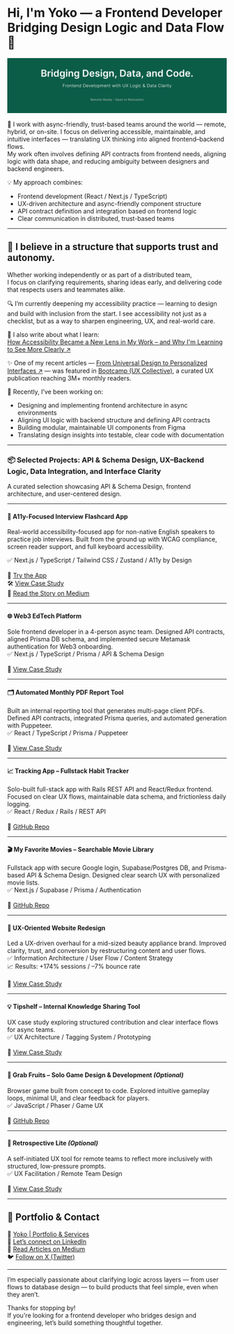 # Hi, I'm Yoko — a Frontend Developer Bridging Design Logic and Data Flow 👋

![cover-image](./images/bg-n.png)

🚀 I work with async-friendly, trust-based teams around the world — remote, hybrid, or on-site.
I focus on delivering accessible, maintainable, and intuitive interfaces — translating UX thinking into aligned frontend–backend flows.  
My work often involves defining API contracts from frontend needs, aligning logic with data shape, and reducing ambiguity between designers and backend engineers.

💡 My approach combines:

- Frontend development (React / Next.js / TypeScript)
- UX-driven architecture and async-friendly component structure
- API contract definition and integration based on frontend logic
- Clear communication in distributed, trust-based teams

---

## 🌿 I believe in a structure that supports trust and autonomy.

Whether working independently or as part of a distributed team,  
I focus on clarifying requirements, sharing ideas early, and delivering code that respects users and teammates alike.

🔍 I’m currently deepening my accessibility practice — learning to design and build with inclusion from the start. I see accessibility not just as a checklist, but as a way to sharpen engineering, UX, and real-world care.

📖 I also write about what I learn:  
[How Accessibility Became a New Lens in My Work – and Why I'm Learning to See More Clearly ↗](https://medium.com/@yokoworks.dev/how-accessibility-became-a-new-lens-in-my-work-and-why-im-learning-to-see-more-clearly-5f7e2a6d5cc5)

✨ One of my recent articles — [From Universal Design to Personalized Interfaces ↗](https://medium.com/@yokoworks.dev/from-universal-design-to-personalized-interfaces-rethinking-accessibility-3f0d9b31150b) — was featured in [Bootcamp (UX Collective)](https://bootcamp.uxdesign.cc), a curated UX publication reaching 3M+ monthly readers.

🧠 Recently, I’ve been working on:

- Designing and implementing frontend architecture in async environments
- Aligning UI logic with backend structure and defining API contracts
- Building modular, maintainable UI components from Figma
- Translating design insights into testable, clear code with documentation

---

### 📦 Selected Projects: API & Schema Design, UX–Backend Logic, Data Integration, and Interface Clarity

A curated selection showcasing API & Schema Design, frontend architecture, and user-centered design.

---

#### 🧠 A11y-Focused Interview Flashcard App

Real-world accessibility-focused app for non-native English speakers to practice job interviews. Built from the ground up with WCAG compliance, screen reader support, and full keyboard accessibility.

✅ Next.js / TypeScript / Tailwind CSS / Zustand / A11y by Design<br /><br />
🚀 [Try the App](https://www.promotee.app/) <br />
🛠 [View Case Study](https://abiding-snap-e4c.notion.site/Interview-Flashcard-App-A11Y-by-Design-In-Progress-249994322fd5806eb993deffb22cc09c?pvs=74) <br />
📝 [Read the Story on Medium](https://medium.com/@yokoworks.dev/what-building-my-first-a11y-focused-app-taught-me-7a2811de2fb1)


---

#### 🌐 Web3 EdTech Platform

Sole frontend developer in a 4-person async team. Designed API contracts, aligned Prisma DB schema, and implemented secure Metamask authentication for Web3 onboarding.  
✅ Next.js / TypeScript / Prisma / API & Schema Design  <br /><br />
🔗 [View Case Study](https://abiding-snap-e4c.notion.site/Web3-EdTech-Platform-Freelance-UX-Focused-Frontend-215994322fd5805abb2efcdd9afd042d?pvs=143)

---

#### 🗂️ Automated Monthly PDF Report Tool

Built an internal reporting tool that generates multi-page client PDFs. Defined API contracts, integrated Prisma queries, and automated generation with Puppeteer.  
✅ React / TypeScript / Prisma / Puppeteer  <br /><br />
🔗 [View Case Study](https://abiding-snap-e4c.notion.site/Automated-Monthly-PDF-Report-Tool-232994322fd580f997a5ce5d05c44795)

---

#### 📈 Tracking App – Fullstack Habit Tracker

Solo-built full-stack app with Rails REST API and React/Redux frontend. Focused on clear UX flows, maintainable data schema, and frictionless daily logging.  
✅ React / Redux / Rails / REST API  <br /><br />
🔗 [GitHub Repo](https://github.com/yoko-vicky/Tracking-App-with-React-Redux)

---

#### 🎬 My Favorite Movies – Searchable Movie Library

Fullstack app with secure Google login, Supabase/Postgres DB, and Prisma-based API & Schema Design. Designed clear search UX with personalized movie lists.  
✅ Next.js / Supabase / Prisma / Authentication  <br /><br />
🔗 [GitHub Repo](https://github.com/yoko-vicky/MyFavoriteMovies)

---

#### 🧩 UX-Oriented Website Redesign

Led a UX-driven overhaul for a mid-sized beauty appliance brand. Improved clarity, trust, and conversion by restructuring content and user flows.  
✅ Information Architecture / User Flow / Content Strategy  
📈 Results: +174% sessions / –7% bounce rate  <br /><br />
🔗 [View Case Study](https://abiding-snap-e4c.notion.site/UX-Oriented-Website-Redesign-for-a-Beauty-Appliance-Brand-215994322fd581c9baa0c654756bc1c2?pvs=143)

---

#### 💡 Tipshelf – Internal Knowledge Sharing Tool

UX case study exploring structured contribution and clear interface flows for async teams.  
✅ UX Architecture / Tagging System / Prototyping  <br /><br />
🔗 [View Case Study](https://abiding-snap-e4c.notion.site/Tipshelf-UX-Case-Study-215994322fd581be9112cd4174f4ae3d)

---

#### 🍓 Grab Fruits – Solo Game Design & Development _(Optional)_

Browser game built from concept to code. Explored intuitive gameplay loops, minimal UI, and clear feedback for players.  
✅ JavaScript / Phaser / Game UX  <br /><br />
🔗 [GitHub Repo](https://github.com/yoko-vicky/Glab-Fruits)

---

#### 🪷 Retrospective Lite _(Optional)_

A self-initiated UX tool for remote teams to reflect more inclusively with structured, low-pressure prompts.  
✅ UX Facilitation / Remote Team Design  <br /><br />
🔗 [View Case Study](https://abiding-snap-e4c.notion.site/Retrospective-Lite-A-Gentle-Canvas-for-Reflection-in-Remote-Teams-215994322fd581f0ae9af6011f6d9aff)

---

## 📘 Portfolio & Contact

🧭 [Yoko | Portfolio & Services](https://www.yokoworks.dev/)  
💬 [Let’s connect on LinkedIn](https://www.linkedin.com/in/yoko-vicky/)  
📰 [Read Articles on Medium](https://medium.com/@yokoworks.dev) <br />
🐦 [Follow on X (Twitter)](https://x.com/yokoworks)

---

I’m especially passionate about clarifying logic across layers — from user flows to database design — to build products that feel simple, even when they aren’t.

Thanks for stopping by!  
If you're looking for a frontend developer who bridges design and engineering, let’s build something thoughtful together.
